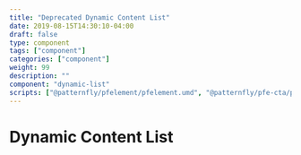 ```yaml
---
title: "Deprecated Dynamic Content List"
date: 2019-08-15T14:30:10-04:00
draft: false
type: component
tags: ["component"]
categories: ["component"]
weight: 99
description: ""
component: "dynamic-list"
scripts: ["@patternfly/pfelement/pfelement.umd", "@patternfly/pfe-cta/pfe-cta.umd","@patternfly/pfe-band/pfe-band.umd", "@patternfly/pfe-card/pfe-card.umd"]
---
```


# Dynamic Content List
